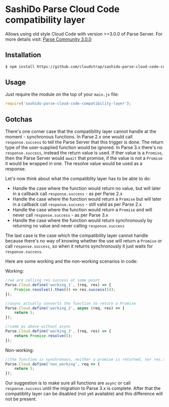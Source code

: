 # SashiDo Parse Cloud Code compatibility layer

Allows using old style Cloud Code with version >=3.0.0 of Parse Server. For more details visit: [Parse Community 3.0.0](https://github.com/parse-community/parse-server/blob/master/3.0.0.md)

## Installation

```bash
$ npm install https://github.com/cloudstrap/sashido-parse-cloud-code-compatibility-layer
```

## Usage

Just require the module on the top of your `main.js` file:

```js
require('sashido-parse-cloud-code-compatibility-layer');
```

## Gotchas

There's one corner case that the compatibility layer cannot handle at the moment - synchronous functions. In Parse 2.x one would call `response.success` to tell the Parse Server that this trigger is done. The return type of the user-supplied function would be ignored. In Parse 3.x there's no `response.success`, instead the return value is used. If ther value is a `Promise`, then the Parse Server would `await` that promise, if the value is not a `Promise` it would be wrapped in one. The resolve value would be used as a response.

Let's now think about what the compatiblity layer has to be able to do:

-   Handle the case where the function would return no value, but will later in a callback call `response.success` - as per Parse 2.x
-   Handle the case where the function would return a `Promise` but will later in a callback call `response.success` - still valid as per Parse 2.x
-   Handle the case where the function would return a `Promise` and will never call `response.success` - as per Parse 3.x
-   Handle the case where the function would return synchronously by returning no value and never calling `response.success`

The last case is the case which the compatibility layer cannot handle because there's no way of knowing whether the use will return a `Promise` or call `response.success`, so when it returns synchronously it just waits for `response.success`.

Here are some working and the non-working scenarios in code:

Working:

```js
//we are calling res.success at some point
Parse.Cloud.define('working_1', (req, res) => {
    Promise.resolve().then(() => res.success(5));
});

//async actually converts the function to return a Promise
Parse.Cloud.define('working_2', async (req, res) => {
    return 5;
});

//same as above without async
Parse.Cloud.define('working_3', (req, res) => {
    return Promise.resolve(5);
});
```

Non-working:

```js
//the function is synchronous, neither a promise is returned, nor res.success is called
Parse.Cloud.define('non_working', req => {
    return 5;
});
```

Our suggestion is to make sure all functions are `async` or call `response.success` until the migration to Parse 3.x is complete. After that the compatiblity layer can be disabled (not yet available) and this difference will not be present.
